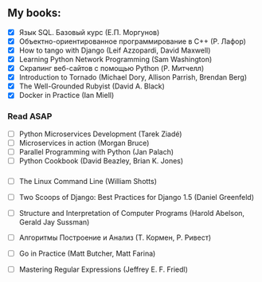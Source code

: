 ## My books:

- [x] Язык SQL. Базовый курс (Е.П. Моргунов)
- [x] Объектно-ориентированное программирование в С++ (Р. Лафор)
- [x] How to tango with Django (Leif Azzopardi, David Maxwell)
- [x] Learning Python Network Programming (Sam Washington)
- [x] Скрапинг веб-сайтов с помощью Python (Р. Митчелл)
- [x] Introduction to Tornado (Michael Dory, Allison Parrish, Brendan Berg)
- [x] The Well-Grounded Rubyist (David A. Black)
- [x] Docker in Practice (Ian Miell)

### Read ASAP
- [ ] Python Microservices Development (Tarek Ziadé)
- [ ] Microservices in action (Morgan Bruce)
- [ ] Parallel Programming with Python (Jan Palach)
- [ ] Python Cookbook (David Beazley, Brian K. Jones)
###

- [ ] The Linux Command Line (William Shotts)
- [ ] Two Scoops of Django: Best Practices for Django 1.5 (Daniel Greenfeld)
- [ ] Structure and Interpretation of Computer Programs (Harold Abelson, Gerald Jay Sussman)
- [ ] Алгоритмы Построение и Анализ (Т. Кормен, Р. Ривест)
- [ ] Go in Practice (Matt Butcher, Matt Farina)
- [ ] Mastering Regular Expressions (Jeffrey E. F. Friedl)

